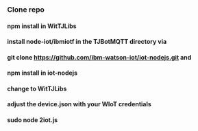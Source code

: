 ### Clone repo
#### npm install in WitTJLibs
#### install node-iot/ibmiotf in the TJBotMQTT directory via
#### git clone https://github.com/ibm-watson-iot/iot-nodejs.git and
#### npm install in iot-nodejs
#### change to WitTJLibs
#### adjust the device.json with your WIoT credentials
#### sudo node 2iot.js
